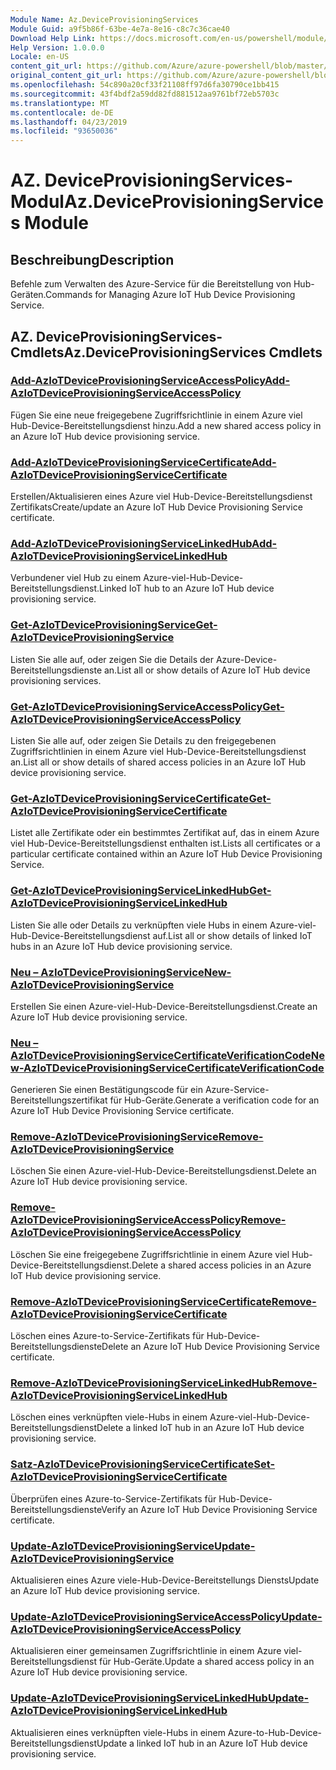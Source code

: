 ```yaml
---
Module Name: Az.DeviceProvisioningServices
Module Guid: a9f5b86f-63be-4e7a-8e16-c8c7c36cae40
Download Help Link: https://docs.microsoft.com/en-us/powershell/module/az.deviceprovisioningservices
Help Version: 1.0.0.0
Locale: en-US
content_git_url: https://github.com/Azure/azure-powershell/blob/master/src/DeviceProvisioningServices/DeviceProvisioningServices/help/Az.DeviceProvisioningServices.md
original_content_git_url: https://github.com/Azure/azure-powershell/blob/master/src/DeviceProvisioningServices/DeviceProvisioningServices/help/Az.DeviceProvisioningServices.md
ms.openlocfilehash: 54c890a20cf33f21108ff97d6fa30790ce1bb415
ms.sourcegitcommit: 43f4bdf2a59dd82fd881512aa9761bf72eb5703c
ms.translationtype: MT
ms.contentlocale: de-DE
ms.lasthandoff: 04/23/2019
ms.locfileid: "93650036"
---
```

# <span data-ttu-id="e8105-101">AZ. DeviceProvisioningServices-Modul</span><span class="sxs-lookup"><span data-stu-id="e8105-101">Az.DeviceProvisioningServices Module</span></span>
## <span data-ttu-id="e8105-102">Beschreibung</span><span class="sxs-lookup"><span data-stu-id="e8105-102">Description</span></span>
<span data-ttu-id="e8105-103">Befehle zum Verwalten des Azure-Service für die Bereitstellung von Hub-Geräten.</span><span class="sxs-lookup"><span data-stu-id="e8105-103">Commands for Managing Azure IoT Hub Device Provisioning Service.</span></span>

## <span data-ttu-id="e8105-104">AZ. DeviceProvisioningServices-Cmdlets</span><span class="sxs-lookup"><span data-stu-id="e8105-104">Az.DeviceProvisioningServices Cmdlets</span></span>
### [<span data-ttu-id="e8105-105">Add-AzIoTDeviceProvisioningServiceAccessPolicy</span><span class="sxs-lookup"><span data-stu-id="e8105-105">Add-AzIoTDeviceProvisioningServiceAccessPolicy</span></span>](Add-AzIoTDeviceProvisioningServiceAccessPolicy.md)
<span data-ttu-id="e8105-106">Fügen Sie eine neue freigegebene Zugriffsrichtlinie in einem Azure viel Hub-Device-Bereitstellungsdienst hinzu.</span><span class="sxs-lookup"><span data-stu-id="e8105-106">Add a new shared access policy in an Azure IoT Hub device provisioning service.</span></span>

### [<span data-ttu-id="e8105-107">Add-AzIoTDeviceProvisioningServiceCertificate</span><span class="sxs-lookup"><span data-stu-id="e8105-107">Add-AzIoTDeviceProvisioningServiceCertificate</span></span>](Add-AzIoTDeviceProvisioningServiceCertificate.md)
<span data-ttu-id="e8105-108">Erstellen/Aktualisieren eines Azure viel Hub-Device-Bereitstellungsdienst Zertifikats</span><span class="sxs-lookup"><span data-stu-id="e8105-108">Create/update an Azure IoT Hub Device Provisioning Service certificate.</span></span>

### [<span data-ttu-id="e8105-109">Add-AzIoTDeviceProvisioningServiceLinkedHub</span><span class="sxs-lookup"><span data-stu-id="e8105-109">Add-AzIoTDeviceProvisioningServiceLinkedHub</span></span>](Add-AzIoTDeviceProvisioningServiceLinkedHub.md)
<span data-ttu-id="e8105-110">Verbundener viel Hub zu einem Azure-viel-Hub-Device-Bereitstellungsdienst.</span><span class="sxs-lookup"><span data-stu-id="e8105-110">Linked IoT hub to an Azure IoT Hub device provisioning service.</span></span>

### [<span data-ttu-id="e8105-111">Get-AzIoTDeviceProvisioningService</span><span class="sxs-lookup"><span data-stu-id="e8105-111">Get-AzIoTDeviceProvisioningService</span></span>](Get-AzIoTDeviceProvisioningService.md)
<span data-ttu-id="e8105-112">Listen Sie alle auf, oder zeigen Sie die Details der Azure-Device-Bereitstellungsdienste an.</span><span class="sxs-lookup"><span data-stu-id="e8105-112">List all or show details of Azure IoT Hub device provisioning services.</span></span>

### [<span data-ttu-id="e8105-113">Get-AzIoTDeviceProvisioningServiceAccessPolicy</span><span class="sxs-lookup"><span data-stu-id="e8105-113">Get-AzIoTDeviceProvisioningServiceAccessPolicy</span></span>](Get-AzIoTDeviceProvisioningServiceAccessPolicy.md)
<span data-ttu-id="e8105-114">Listen Sie alle auf, oder zeigen Sie Details zu den freigegebenen Zugriffsrichtlinien in einem Azure viel Hub-Device-Bereitstellungsdienst an.</span><span class="sxs-lookup"><span data-stu-id="e8105-114">List all or show details of shared access policies in an Azure IoT Hub device provisioning service.</span></span>

### [<span data-ttu-id="e8105-115">Get-AzIoTDeviceProvisioningServiceCertificate</span><span class="sxs-lookup"><span data-stu-id="e8105-115">Get-AzIoTDeviceProvisioningServiceCertificate</span></span>](Get-AzIoTDeviceProvisioningServiceCertificate.md)
<span data-ttu-id="e8105-116">Listet alle Zertifikate oder ein bestimmtes Zertifikat auf, das in einem Azure viel Hub-Device-Bereitstellungsdienst enthalten ist.</span><span class="sxs-lookup"><span data-stu-id="e8105-116">Lists all certificates or a particular certificate contained within an Azure IoT Hub Device Provisioning Service.</span></span>

### [<span data-ttu-id="e8105-117">Get-AzIoTDeviceProvisioningServiceLinkedHub</span><span class="sxs-lookup"><span data-stu-id="e8105-117">Get-AzIoTDeviceProvisioningServiceLinkedHub</span></span>](Get-AzIoTDeviceProvisioningServiceLinkedHub.md)
<span data-ttu-id="e8105-118">Listen Sie alle oder Details zu verknüpften viele Hubs in einem Azure-viel-Hub-Device-Bereitstellungsdienst auf.</span><span class="sxs-lookup"><span data-stu-id="e8105-118">List all or show details of linked IoT hubs in an Azure IoT Hub device provisioning service.</span></span>

### [<span data-ttu-id="e8105-119">Neu – AzIoTDeviceProvisioningService</span><span class="sxs-lookup"><span data-stu-id="e8105-119">New-AzIoTDeviceProvisioningService</span></span>](New-AzIoTDeviceProvisioningService.md)
<span data-ttu-id="e8105-120">Erstellen Sie einen Azure-viel-Hub-Device-Bereitstellungsdienst.</span><span class="sxs-lookup"><span data-stu-id="e8105-120">Create an Azure IoT Hub device provisioning service.</span></span>

### [<span data-ttu-id="e8105-121">Neu – AzIoTDeviceProvisioningServiceCertificateVerificationCode</span><span class="sxs-lookup"><span data-stu-id="e8105-121">New-AzIoTDeviceProvisioningServiceCertificateVerificationCode</span></span>](New-AzIoTDeviceProvisioningServiceCertificateVerificationCode.md)
<span data-ttu-id="e8105-122">Generieren Sie einen Bestätigungscode für ein Azure-Service-Bereitstellungszertifikat für Hub-Geräte.</span><span class="sxs-lookup"><span data-stu-id="e8105-122">Generate a verification code for an Azure IoT Hub Device Provisioning Service certificate.</span></span>

### [<span data-ttu-id="e8105-123">Remove-AzIoTDeviceProvisioningService</span><span class="sxs-lookup"><span data-stu-id="e8105-123">Remove-AzIoTDeviceProvisioningService</span></span>](Remove-AzIoTDeviceProvisioningService.md)
<span data-ttu-id="e8105-124">Löschen Sie einen Azure-viel-Hub-Device-Bereitstellungsdienst.</span><span class="sxs-lookup"><span data-stu-id="e8105-124">Delete an Azure IoT Hub device provisioning service.</span></span>

### [<span data-ttu-id="e8105-125">Remove-AzIoTDeviceProvisioningServiceAccessPolicy</span><span class="sxs-lookup"><span data-stu-id="e8105-125">Remove-AzIoTDeviceProvisioningServiceAccessPolicy</span></span>](Remove-AzIoTDeviceProvisioningServiceAccessPolicy.md)
<span data-ttu-id="e8105-126">Löschen Sie eine freigegebene Zugriffsrichtlinie in einem Azure viel Hub-Device-Bereitstellungsdienst.</span><span class="sxs-lookup"><span data-stu-id="e8105-126">Delete a shared access policies in an Azure IoT Hub device provisioning service.</span></span>

### [<span data-ttu-id="e8105-127">Remove-AzIoTDeviceProvisioningServiceCertificate</span><span class="sxs-lookup"><span data-stu-id="e8105-127">Remove-AzIoTDeviceProvisioningServiceCertificate</span></span>](Remove-AzIoTDeviceProvisioningServiceCertificate.md)
<span data-ttu-id="e8105-128">Löschen eines Azure-to-Service-Zertifikats für Hub-Device-Bereitstellungsdienste</span><span class="sxs-lookup"><span data-stu-id="e8105-128">Delete an Azure IoT Hub Device Provisioning Service certificate.</span></span>

### [<span data-ttu-id="e8105-129">Remove-AzIoTDeviceProvisioningServiceLinkedHub</span><span class="sxs-lookup"><span data-stu-id="e8105-129">Remove-AzIoTDeviceProvisioningServiceLinkedHub</span></span>](Remove-AzIoTDeviceProvisioningServiceLinkedHub.md)
<span data-ttu-id="e8105-130">Löschen eines verknüpften viele-Hubs in einem Azure-viel-Hub-Device-Bereitstellungsdienst</span><span class="sxs-lookup"><span data-stu-id="e8105-130">Delete a linked IoT hub in an Azure IoT Hub device provisioning service.</span></span>

### [<span data-ttu-id="e8105-131">Satz-AzIoTDeviceProvisioningServiceCertificate</span><span class="sxs-lookup"><span data-stu-id="e8105-131">Set-AzIoTDeviceProvisioningServiceCertificate</span></span>](Set-AzIoTDeviceProvisioningServiceCertificate.md)
<span data-ttu-id="e8105-132">Überprüfen eines Azure-to-Service-Zertifikats für Hub-Device-Bereitstellungsdienste</span><span class="sxs-lookup"><span data-stu-id="e8105-132">Verify an Azure IoT Hub Device Provisioning Service certificate.</span></span>

### [<span data-ttu-id="e8105-133">Update-AzIoTDeviceProvisioningService</span><span class="sxs-lookup"><span data-stu-id="e8105-133">Update-AzIoTDeviceProvisioningService</span></span>](Update-AzIoTDeviceProvisioningService.md)
<span data-ttu-id="e8105-134">Aktualisieren eines Azure viele-Hub-Device-Bereitstellungs Diensts</span><span class="sxs-lookup"><span data-stu-id="e8105-134">Update an Azure IoT Hub device provisioning service.</span></span>

### [<span data-ttu-id="e8105-135">Update-AzIoTDeviceProvisioningServiceAccessPolicy</span><span class="sxs-lookup"><span data-stu-id="e8105-135">Update-AzIoTDeviceProvisioningServiceAccessPolicy</span></span>](Update-AzIoTDeviceProvisioningServiceAccessPolicy.md)
<span data-ttu-id="e8105-136">Aktualisieren einer gemeinsamen Zugriffsrichtlinie in einem Azure viel-Bereitstellungsdienst für Hub-Geräte.</span><span class="sxs-lookup"><span data-stu-id="e8105-136">Update a shared access policy in an Azure IoT Hub device provisioning service.</span></span>

### [<span data-ttu-id="e8105-137">Update-AzIoTDeviceProvisioningServiceLinkedHub</span><span class="sxs-lookup"><span data-stu-id="e8105-137">Update-AzIoTDeviceProvisioningServiceLinkedHub</span></span>](Update-AzIoTDeviceProvisioningServiceLinkedHub.md)
<span data-ttu-id="e8105-138">Aktualisieren eines verknüpften viele-Hubs in einem Azure-to-Hub-Device-Bereitstellungsdienst</span><span class="sxs-lookup"><span data-stu-id="e8105-138">Update a linked IoT hub in an Azure IoT Hub device provisioning service.</span></span>

